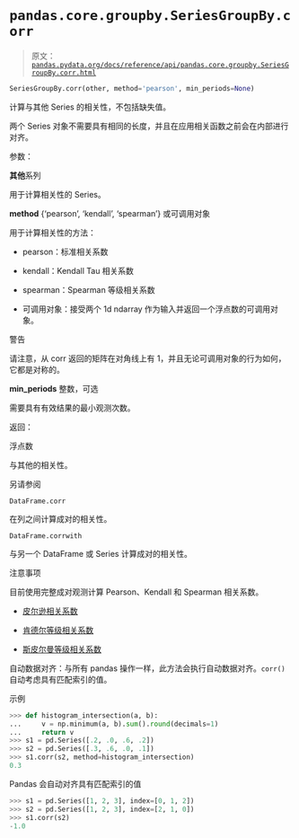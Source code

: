 # `pandas.core.groupby.SeriesGroupBy.corr`

> 原文：[`pandas.pydata.org/docs/reference/api/pandas.core.groupby.SeriesGroupBy.corr.html`](https://pandas.pydata.org/docs/reference/api/pandas.core.groupby.SeriesGroupBy.corr.html)

```py
SeriesGroupBy.corr(other, method='pearson', min_periods=None)
```

计算与其他 Series 的相关性，不包括缺失值。

两个 Series 对象不需要具有相同的长度，并且在应用相关函数之前会在内部进行对齐。

参数：

**其他**系列

用于计算相关性的 Series。

**method** {‘pearson’, ‘kendall’, ‘spearman’} 或可调用对象

用于计算相关性的方法：

+   pearson：标准相关系数

+   kendall：Kendall Tau 相关系数

+   spearman：Spearman 等级相关系数

+   可调用对象：接受两个 1d ndarray 作为输入并返回一个浮点数的可调用对象。

警告

请注意，从 corr 返回的矩阵在对角线上有 1，并且无论可调用对象的行为如何，它都是对称的。

**min_periods** 整数，可选

需要具有有效结果的最小观测次数。

返回：

浮点数

与其他的相关性。

另请参阅

`DataFrame.corr`

在列之间计算成对的相关性。

`DataFrame.corrwith`

与另一个 DataFrame 或 Series 计算成对的相关性。

注意事项

目前使用完整成对观测计算 Pearson、Kendall 和 Spearman 相关系数。

+   [皮尔逊相关系数](https://en.wikipedia.org/wiki/Pearson_correlation_coefficient)

+   [肯德尔等级相关系数](https://en.wikipedia.org/wiki/Kendall_rank_correlation_coefficient)

+   [斯皮尔曼等级相关系数](https://en.wikipedia.org/wiki/Spearman%27s_rank_correlation_coefficient)

自动数据对齐：与所有 pandas 操作一样，此方法会执行自动数据对齐。`corr()` 自动考虑具有匹配索引的值。

示例

```py
>>> def histogram_intersection(a, b):
...     v = np.minimum(a, b).sum().round(decimals=1)
...     return v
>>> s1 = pd.Series([.2, .0, .6, .2])
>>> s2 = pd.Series([.3, .6, .0, .1])
>>> s1.corr(s2, method=histogram_intersection)
0.3 
```

Pandas 会自动对齐具有匹配索引的值

```py
>>> s1 = pd.Series([1, 2, 3], index=[0, 1, 2])
>>> s2 = pd.Series([1, 2, 3], index=[2, 1, 0])
>>> s1.corr(s2)
-1.0 
```
